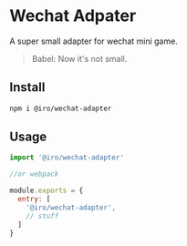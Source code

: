# Wechat Adpater
A super small adapter for wechat mini game.
> Babel: Now it's not small.

## Install

```bash
npm i @iro/wechat-adapter
```

## Usage

```js
import '@iro/wechat-adapter'

//or webpack

module.exports = {
  entry: [
    '@iro/wechat-adapter',
    // stuff
  ]
}
```